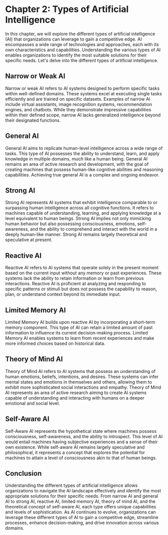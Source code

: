 Chapter 2: Types of Artificial Intelligence
===========================================

In this chapter, we will explore the different types of artificial intelligence (AI) that organizations can leverage to gain a competitive edge. AI encompasses a wide range of technologies and approaches, each with its own characteristics and capabilities. Understanding the various types of AI enables organizations to identify the most suitable solutions for their specific needs. Let's delve into the different types of artificial intelligence.

Narrow or Weak AI
-----------------

Narrow or weak AI refers to AI systems designed to perform specific tasks within well-defined domains. These systems excel at executing single tasks efficiently and are trained on specific datasets. Examples of narrow AI include virtual assistants, image recognition systems, recommendation engines, and chatbots. While they demonstrate impressive capabilities within their defined scope, narrow AI lacks generalized intelligence beyond their designated functions.

General AI
----------

General AI aims to replicate human-level intelligence across a wide range of tasks. This type of AI possesses the ability to understand, learn, and apply knowledge in multiple domains, much like a human being. General AI remains an area of active research and development, with the goal of creating machines that possess human-like cognitive abilities and reasoning capabilities. Achieving true general AI is a complex and ongoing endeavor.

Strong AI
---------

Strong AI represents AI systems that exhibit intelligence comparable to or surpassing human intelligence across all cognitive functions. It refers to machines capable of understanding, learning, and applying knowledge at a level equivalent to human beings. Strong AI implies not only mimicking human behavior but also possessing consciousness, emotions, self-awareness, and the ability to comprehend and interact with the world in a deeply human-like manner. Strong AI remains largely theoretical and speculative at present.

Reactive AI
-----------

Reactive AI refers to AI systems that operate solely in the present moment based on the current input without any memory or past experiences. These systems lack the ability to retain information or learn from previous interactions. Reactive AI is proficient at analyzing and responding to specific patterns or stimuli but does not possess the capability to reason, plan, or understand context beyond its immediate input.

Limited Memory AI
-----------------

Limited Memory AI builds upon reactive AI by incorporating a short-term memory component. This type of AI can retain a limited amount of past information to influence its current decision-making process. Limited Memory AI enables systems to learn from recent experiences and make more informed choices based on historical data.

Theory of Mind AI
-----------------

Theory of Mind AI refers to AI systems that possess an understanding of human emotions, beliefs, intentions, and desires. These systems can infer mental states and emotions in themselves and others, allowing them to exhibit more sophisticated social interactions and empathy. Theory of Mind AI represents an area of active research aiming to create AI systems capable of understanding and interacting with humans on a deeper emotional and social level.

Self-Aware AI
-------------

Self-Aware AI represents the hypothetical state where machines possess consciousness, self-awareness, and the ability to introspect. This level of AI would entail machines having subjective experiences and a sense of their own existence. While self-aware AI remains largely speculative and philosophical, it represents a concept that explores the potential for machines to attain a level of consciousness akin to that of human beings.

Conclusion
----------

Understanding the different types of artificial intelligence allows organizations to navigate the AI landscape effectively and identify the most appropriate solutions for their specific needs. From narrow AI and general AI to strong AI, reactive AI, limited memory AI, theory of mind AI, and the theoretical concept of self-aware AI, each type offers unique capabilities and levels of sophistication. As AI continues to evolve, organizations can leverage these different types of AI to gain a competitive edge, streamline processes, enhance decision-making, and drive innovation across various domains.
